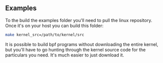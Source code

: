 Examples
--------

To the build the examples folder you'll need to pull the linux repository. Once it's on your host
you can build this folder:

```sh
make kernel_src=/path/to/kernel/src
```

It is possible to build bpf programs without downloading the entire kernel, but you'll have to go
hunting through the kernel source code for the particulars you need. It's much easier to just download it.